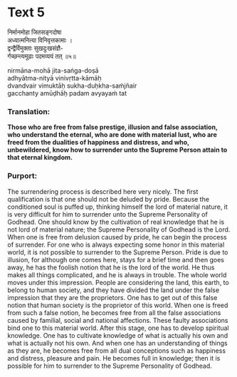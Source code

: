 # Text 5

निर्मानमोहा जितसङ्गदोषा  
अध्यात्मनित्या विनिवृत्तकामाः ।  
द्वन्द्वैर्विमुक्ताः सुखदुःखसंज्ञै-  
र्गच्छन्त्यमूढाः पदमव्ययं तत् ॥५॥

nirmāna-mohā jita-sańga-doṣā  
adhyātma-nityā vinivṛtta-kāmāḥ  
dvandvair vimuktāḥ sukha-duḥkha-saḿjñair  
gacchanty amūḍhāḥ padam avyayaḿ tat



### Translation:

**Those who are free from false prestige, illusion and false association, who understand the eternal, who are done with material lust, who are freed from the dualities of happiness and distress, and who, unbewildered, know how to surrender unto the Supreme Person attain to that eternal kingdom.**

### Purport:

The surrendering process is described here very nicely. The first qualification is that one should not be deluded by pride. Because the conditioned soul is puffed up, thinking himself the lord of material nature, it is very difficult for him to surrender unto the Supreme Personality of Godhead. One should know by the cultivation of real knowledge that he is not lord of material nature; the Supreme Personality of Godhead is the Lord. When one is free from delusion caused by pride, he can begin the process of surrender. For one who is always expecting some honor in this material world, it is not possible to surrender to the Supreme Person. Pride is due to illusion, for although one comes here, stays for a brief time and then goes away, he has the foolish notion that he is the lord of the world. He thus makes all things complicated, and he is always in trouble. The whole world moves under this impression. People are considering the land, this earth, to belong to human society, and they have divided the land under the false impression that they are the proprietors. One has to get out of this false notion that human society is the proprietor of this world. When one is freed from such a false notion, he becomes free from all the false associations caused by familial, social and national affections. These faulty associations bind one to this material world. After this stage, one has to develop spiritual knowledge. One has to cultivate knowledge of what is actually his own and what is actually not his own. And when one has an understanding of things as they are, he becomes free from all dual conceptions such as happiness and distress, pleasure and pain. He becomes full in knowledge; then it is possible for him to surrender to the Supreme Personality of Godhead.